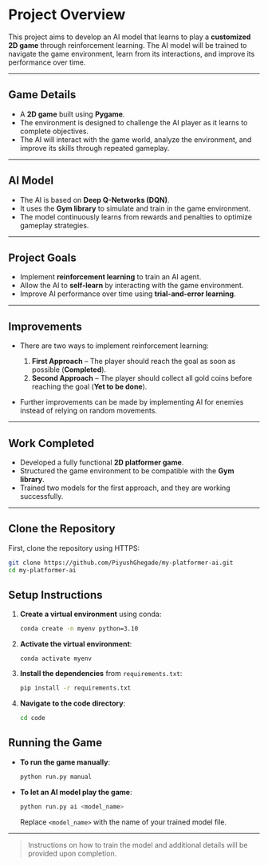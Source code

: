 # **Project Overview**  

This project aims to develop an AI model that learns to play a **customized 2D game** through reinforcement learning. The AI model will be trained to navigate the game environment, learn from its interactions, and improve its performance over time.  

---

## **Game Details**  

- A **2D game** built using **Pygame**.  
- The environment is designed to challenge the AI player as it learns to complete objectives.  
- The AI will interact with the game world, analyze the environment, and improve its skills through repeated gameplay.  

---

## **AI Model**  

- The AI is based on **Deep Q-Networks (DQN)**.  
- It uses the **Gym library** to simulate and train in the game environment.  
- The model continuously learns from rewards and penalties to optimize gameplay strategies.  

---

## **Project Goals**  

- Implement **reinforcement learning** to train an AI agent.  
- Allow the AI to **self-learn** by interacting with the game environment.  
- Improve AI performance over time using **trial-and-error learning**.  

---

## **Improvements**  

- There are two ways to implement reinforcement learning:
  1. **First Approach** – The player should reach the goal as soon as possible (**Completed**).
  2. **Second Approach** – The player should collect all gold coins before reaching the goal (**Yet to be done**).

- Further improvements can be made by implementing AI for enemies instead of relying on random movements.

---

## **Work Completed**  

- Developed a fully functional **2D platformer game**.  
- Structured the game environment to be compatible with the **Gym library**.  
- Trained two models for the first approach, and they are working successfully.  

---

## Clone the Repository

First, clone the repository using HTTPS:

```bash
git clone https://github.com/PiyushGhegade/my-platformer-ai.git
cd my-platformer-ai
```

## Setup Instructions

1. **Create a virtual environment** using conda:

    ```bash
    conda create -n myenv python=3.10
    ```

2. **Activate the virtual environment**:

   ```
   conda activate myenv
   ```

4. **Install the dependencies** from `requirements.txt`:

    ```bash
    pip install -r requirements.txt
    ```

5. **Navigate to the code directory**:

    ```bash
    cd code
    ```

## Running the Game

- **To run the game manually**:

    ```bash
    python run.py manual
    ```

- **To let an AI model play the game**:

    ```bash
    python run.py ai <model_name>
    ```

    Replace `<model_name>` with the name of your trained model file.

---

> Instructions on how to train the model and additional details will be provided upon completion.


